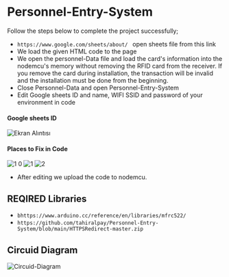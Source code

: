 # Personnel-Entry-System
Follow the steps below to complete the project successfully;
* `https://www.google.com/sheets/about/ ` open sheets file from this link
*  We load the given HTML code to the page
*  We open the personnel-Data file and load the card's information into the nodemcu's memory without removing the RFID card from the receiver. If you remove the card during installation, the transaction will be invalid and the installation must be done from the beginning.
* Close Personnel-Data and open Personnel-Entry-System
* Edit Google sheets ID and name, WIFI SSID and password of your environment in code
#### Google sheets ID
![Ekran Alıntısı](https://user-images.githubusercontent.com/75435070/183429411-faf0ef15-07e0-4525-94ec-507060f2bab5.PNG)
#### Places to Fix in Code                
![1 0](https://user-images.githubusercontent.com/75435070/183430543-9383a6ae-cf27-4167-8a08-e3402056d530.PNG)
![1](https://user-images.githubusercontent.com/75435070/183430564-99893027-c3bb-46ab-b6b1-f0afa8540f6e.PNG)
![2](https://user-images.githubusercontent.com/75435070/183430575-4bc05399-220a-43e3-9ff8-dfa3fe9b708d.PNG)

* After editing we upload the code to nodemcu.

## REQIRED Libraries
* `bhttps://www.arduino.cc/reference/en/libraries/mfrc522/`
* `https://github.com/tahiralpay/Personnel-Entry-System/blob/main/HTTPSRedirect-master.zip`

## Circuid Diagram
![Circuid-Diagram](https://user-images.githubusercontent.com/75435070/183499047-bd222645-9dea-4617-8e30-f3cdcf62e6b6.png)


